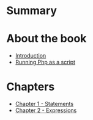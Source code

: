 # Summary

# About the book
 - [Introduction](./Introduction.md)
 - [Running Php as a script](./Running_Php_as_a_script.md)

# Chapters
- [Chapter 1 - Statements](./Chapter_1_-_Statements.md)
- [Chapter 2 - Expressions](./Chapter_2_-_Expressions.md)